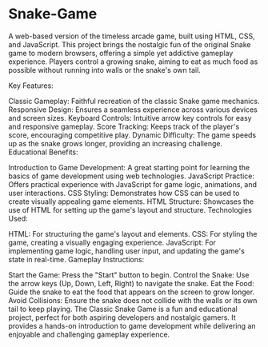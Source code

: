 # Snake-Game
A web-based version of the timeless arcade game, built using HTML, CSS, and JavaScript. 
This project brings the nostalgic fun of the original Snake game to modern browsers, offering a simple yet addictive gameplay experience. Players control a growing snake, aiming to eat as much food as possible without running into walls or the snake's own tail.

Key Features:

Classic Gameplay: Faithful recreation of the classic Snake game mechanics.
Responsive Design: Ensures a seamless experience across various devices and screen sizes.
Keyboard Controls: Intuitive arrow key controls for easy and responsive gameplay.
Score Tracking: Keeps track of the player's score, encouraging competitive play.
Dynamic Difficulty: The game speeds up as the snake grows longer, providing an increasing challenge.
Educational Benefits:

Introduction to Game Development: A great starting point for learning the basics of game development using web technologies.
JavaScript Practice: Offers practical experience with JavaScript for game logic, animations, and user interactions.
CSS Styling: Demonstrates how CSS can be used to create visually appealing game elements.
HTML Structure: Showcases the use of HTML for setting up the game's layout and structure.
Technologies Used:

HTML: For structuring the game's layout and elements.
CSS: For styling the game, creating a visually engaging experience.
JavaScript: For implementing game logic, handling user input, and updating the game's state in real-time.
Gameplay Instructions:

Start the Game: Press the "Start" button to begin.
Control the Snake: Use the arrow keys (Up, Down, Left, Right) to navigate the snake.
Eat the Food: Guide the snake to eat the food that appears on the screen to grow longer.
Avoid Collisions: Ensure the snake does not collide with the walls or its own tail to keep playing.
The Classic Snake Game is a fun and educational project, perfect for both aspiring developers and nostalgic gamers. It provides a hands-on introduction to game development while delivering an enjoyable and challenging gameplay experience.

